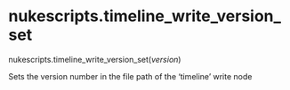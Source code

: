 # nukescripts.timeline_write_version_set
nukescripts.timeline_write_version_set(_version_)

Sets the version number in the file path of the ‘timeline’ write node